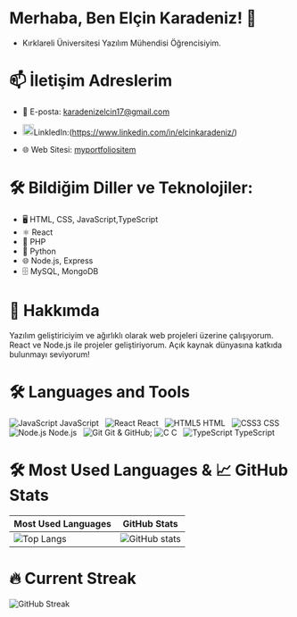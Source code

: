 # Merhaba, Ben Elçin Karadeniz! 👋

- Kırklareli Üniversitesi Yazılım Mühendisi Öğrencisiyim.

# 📫 İletişim Adreslerim

- 📧 E-posta: karadenizelcin17@gmail.com
  
- <img src="https://cdn-icons-png.flaticon.com/512/174/174857.png" width="20" />LinkledIn:(https://www.linkedin.com/in/elcinkaradeniz/)
  
- 🌐 Web Sitesi: [myportfoliositem](https://myportfoliositem.netlify.app/)






# 🛠️ Bildiğim Diller ve Teknolojiler:
- 🖥️ HTML, CSS, JavaScript,TypeScript
- ⚛️ React
- 🐘 PHP
- 🐍 Python
- 🌐 Node.js, Express
- 🗄️ MySQL, MongoDB


# 💼 Hakkımda
Yazılım geliştiriciyim ve ağırlıklı olarak web projeleri üzerine çalışıyorum. React ve Node.js ile projeler geliştiriyorum. Açık kaynak dünyasına katkıda bulunmayı seviyorum!

# 🛠️ Languages and Tools
![JavaScript](https://img.icons8.com/color/48/000000/javascript.png) JavaScript &nbsp; 
![React](https://img.icons8.com/color/48/000000/react-native.png) React &nbsp; 
![HTML5](https://img.icons8.com/color/48/000000/html-5.png) HTML &nbsp; 
![CSS3](https://img.icons8.com/color/48/000000/css3.png) CSS &nbsp; 
![Node.js](https://img.icons8.com/color/48/000000/nodejs.png) Node.js &nbsp; 
![Git](https://img.icons8.com/color/48/000000/git.png) Git & GitHub;
![C](https://img.icons8.com/color/48/000000/c-programming.png) C &nbsp; 
![TypeScript](https://img.icons8.com/color/48/000000/typescript.png) TypeScript


# 🛠️ Most Used Languages & 📈 GitHub Stats

| Most Used Languages | GitHub Stats |
|---------------------|--------------|
| ![Top Langs](https://github-readme-stats.vercel.app/api/top-langs/?username=elcinkaradeniz&layout=compact&theme=radical) |   ![GitHub stats](https://github-readme-stats.vercel.app/api?username=elcinkaradeniz&show_icons=true&theme=radical) |


# 🔥 Current Streak
![GitHub Streak](https://github-readme-streak-stats.herokuapp.com/?user=elcinkaradeniz&theme=radical)






